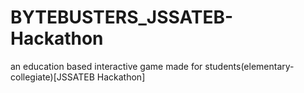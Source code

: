 # BYTEBUSTERS_JSSATEB-Hackathon
an education based interactive game made for students(elementary-collegiate)[JSSATEB Hackathon]
